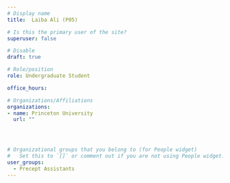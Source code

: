 ```yaml
---
# Display name
title:  Laiba Ali (P05)

# Is this the primary user of the site?
superuser: false

# Disable
draft: true

# Role/position
role: Undergraduate Student

office_hours:

# Organizations/Affiliations
organizations:
- name: Princeton University
  url: ""




# Organizational groups that you belong to (for People widget)
#   Set this to `[]` or comment out if you are not using People widget.
user_groups:
  - Precept Assistants
---
```

